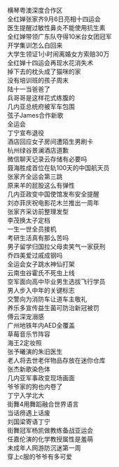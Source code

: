 横琴粤澳深度合作区  
全红婵张家齐9月6日亮相十四运会  
医生提醒过敏性鼻炎不能使用抗生素  
全红婵带领广东队夺得10米台女团冠军  
开学集训怎么白回来  
大学生领证1小时闹离婚女方索赔30万  
全红婵十四运会再现水花消失术  
掉下去的枕头成了猫咪的家  
没有培训班的孩子周末  
陆十一当爸爸了  
兵哥哥是这样花式练腹的  
几内亚总统府被军车包围  
弦子James合作新歌  
全运会  
丁宁宣布退役  
酒店回应女子房间遭陌生男刷卡  
杭州绿谷景澜酒店道歉  
微信聊天记录云存储有必要吗  
聂海胜成首位在轨100天的中国航天员  
张家齐全运会第三跳  
原来羊的屁股这么有弹性  
几内亚政变中国使馆发布安全提醒  
刘亦菲庆祝电影花木兰推出一周年  
张家齐采访前整理发型  
李茂换太子定档  
一生一世全员接机  
考研生活真有那么苦吗  
男子留学归国拉父母卖笑气一家获刑  
乔四美爱过戚成钢吗  
全运会女子跳水神仙打架  
云南虫谷霍氏不死虫上线  
空军面向高中毕业男生选拔飞行学员  
男人步入中年的关键标志  
交警向为消防车让道车主敬礼  
养乐多宣传益生菌可防治新冠被罚  
傅云深宠溺感  
广州地铁年内AED全覆盖  
草莓音乐节阵容  
海王2定妆照  
张予曦演的朱旧医生  
老人将去世老伴物品存放在迷你仓库  
张杰新歌染色体  
几内亚军事政变现场画面  
爷爷家的狗也内卷了  
丁宁入学北大  
街舞4用舞蹈融合世界语言  
当话痨遇上话废  
刘国梁寄语丁宁  
街舞冠军杨凯做教练备战亚运会  
任嘉伦演的化学教授属性是羞萌  
未成年人网游防沉迷第一周  
穿上c服的爷爷有多可爱  
